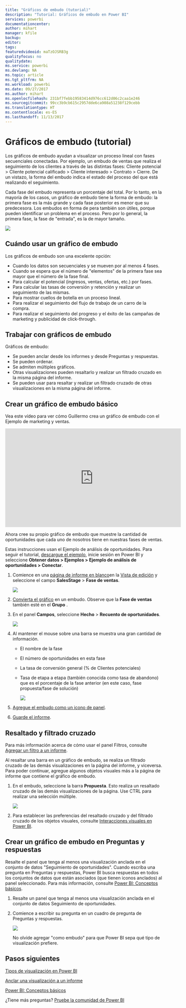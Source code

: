 ```yaml
---
title: "Gráficos de embudo (tutorial)"
description: "Tutorial: Gráficos de embudo en Power BI"
services: powerbi
documentationcenter: 
author: mihart
manager: kfile
backup: 
editor: 
tags: 
featuredvideoid: maTzOJSRB3g
qualityfocus: no
qualitydate: 
ms.service: powerbi
ms.devlang: NA
ms.topic: article
ms.tgt_pltfrm: NA
ms.workload: powerbi
ms.date: 09/27/2017
ms.author: mihart
ms.openlocfilehash: 231bf7febb19583414d976cc612d06c2caa1e246
ms.sourcegitcommit: 99cc3b9cb615c2957dde6ca908a51238f129cebb
ms.translationtype: HT
ms.contentlocale: es-ES
ms.lasthandoff: 11/13/2017
---
```

# <a name="funnel-charts-tutorial"></a>Gráficos de embudo (tutorial)
Los gráficos de embudo ayudan a visualizar un proceso lineal con fases secuenciales conectadas. Por ejemplo, un embudo de ventas que realiza el seguimiento de los clientes a través de las distintas fases: Cliente potencial \> Cliente potencial calificado \> Cliente interesado \> Contrato \> Cierre.  De un vistazo, la forma del embudo indica el estado del proceso del que está realizando el seguimiento.

Cada fase del embudo representa un porcentaje del total. Por lo tanto, en la mayoría de los casos, un gráfico de embudo tiene la forma de embudo: la primera fase es la más grande y cada fase posterior es menor que su predecesora.  Los embudos en forma de pera también son útiles, porque pueden identificar un problema en el proceso.  Pero por lo general, la primera fase, la fase de "entrada", es la de mayor tamaño.

![](media/power-bi-visualization-funnel-charts/funnelplain.png)

## <a name="when-to-use-a-funnel-chart"></a>Cuándo usar un gráfico de embudo
Los gráficos de embudo son una excelente opción:

* Cuando los datos son secuenciales y se mueven por al menos 4 fases.
* Cuando se espera que el número de "elementos" de la primera fase sea mayor que el número de la fase final.
* Para calcular el potencial (ingresos, ventas, ofertas, etc.) por fases.
* Para calcular las tasas de conversión y retención y realizar un seguimiento de las mismas.
* Para mostrar cuellos de botella en un proceso lineal.
* Para realizar el seguimiento del flujo de trabajo de un carro de la compra.
* Para realizar el seguimiento del progreso y el éxito de las campañas de marketing y publicidad de click-through.

## <a name="working-with-funnel-charts"></a>Trabajar con gráficos de embudo
Gráficos de embudo:

* Se pueden anclar desde los informes y desde Preguntas y respuestas.
* Se pueden ordenar.
* Se admiten múltiples gráficos.
* Otras visualizaciones pueden resaltarlo y realizar un filtrado cruzado en la misma página del informe.
* Se pueden usar para resaltar y realizar un filtrado cruzado de otras visualizaciones en la misma página del informe.

## <a name="create-a-basic-funnel-chart"></a>Crear un gráfico de embudo básico
Vea este vídeo para ver cómo Guillermo crea un gráfico de embudo con el Ejemplo de marketing y ventas.

<iframe width="560" height="315" src="https://www.youtube.com/embed/maTzOJSRB3g" frameborder="0" allowfullscreen></iframe>


Ahora cree su propio gráfico de embudo que muestre la cantidad de oportunidades que cada uno de nosotros tiene en nuestras fases de ventas.

Estas instrucciones usan el Ejemplo de análisis de oportunidades. Para seguir el tutorial, [descargue el ejemplo](sample-datasets.md), inicie sesión en Power BI y seleccione **Obtener datos \> Ejemplos \> Ejemplo de análisis de oportunidades \> Conectar**.

1. Comience en una [página de informe en blanco](power-bi-report-add-page.md)en la [Vista de edición](service-interact-with-a-report-in-editing-view.md) y seleccione el campo **SalesStage** \> **Fase de ventas**.  
   
    ![](media/power-bi-visualization-funnel-charts/funnelselectfield_new.png)
2. [Convierta el gráfico](power-bi-report-change-visualization-type.md) en un embudo. Observe que la **Fase de ventas** también esté en el **Grupo** . 
3. En el panel **Campos**, seleccione **Hecho** \> **Recuento de oportunidades**.
   
    ![](media/power-bi-visualization-funnel-charts/funnelfinal_new.png)
4. Al mantener el mouse sobre una barra se muestra una gran cantidad de información.
   
   * El nombre de la fase
   * El número de oportunidades en esta fase
   * La tasa de conversión general (% de Clientes potenciales) 
   * Tasa de etapa a etapa (también conocida como tasa de abandono) que es el porcentaje de la fase anterior (en este caso, fase propuesta/fase de solución)
     
     ![](media/power-bi-visualization-funnel-charts/funnelhover_new.png)
5. [Agregue el embudo como un icono de panel](service-dashboard-tiles.md). 
6. [Guarde el informe](service-report-save.md).

## <a name="highlighting-and-cross-filtering"></a>Resaltado y filtrado cruzado
Para más información acerca de cómo usar el panel Filtros, consulte [Agregar un filtro a un informe](power-bi-report-add-filter.md).

Al resaltar una barra en un gráfico de embudo, se realiza un filtrado cruzado de las demás visualizaciones en la página del informe, y viceversa. Para poder continuar, agregue algunos objetos visuales más a la página de informe que contiene el gráfico de embudo.

1. En el embudo, seleccione la barra **Propuesta**. Esto realiza un resaltado cruzado de las demás visualizaciones de la página. Use CTRL para realizar una selección múltiple.
   
   ![](media/power-bi-visualization-funnel-charts/funnelchartnoowl.gif)
2. Para establecer las preferencias del resaltado cruzado y del filtrado cruzado de los objetos visuales, consulte [Interacciones visuales en Power BI](service-reports-visual-interactions.md).

## <a name="create-a-funnel-chart-in-qa"></a>Crear un gráfico de embudo en Preguntas y respuestas
Resalte el panel que tenga al menos una visualización anclada en el conjunto de datos "Seguimiento de oportunidades".  Cuando escriba una pregunta en Preguntas y respuestas, Power BI busca respuestas en todos los conjuntos de datos que están asociados (que tienen iconos anclados) al panel seleccionado. Para más información, consulte [Power BI: Conceptos básicos](service-basic-concepts.md).

1. Resalte un panel que tenga al menos una visualización anclada en el conjunto de datos Seguimiento de oportunidades.
2. Comience a escribir su pregunta en un cuadro de pregunta de Preguntas y respuestas.
   
   ![](media/power-bi-visualization-funnel-charts/funnelfromqna_new.png)
   
   No olvide agregar "como embudo" para que Power BI sepa qué tipo de visualización prefiere.

## <a name="next-steps"></a>Pasos siguientes
[Tipos de visualización en Power BI](power-bi-visualization-types-for-reports-and-q-and-a.md)

[Anclar una visualización a un informe](service-dashboard-pin-tile-from-report.md)

[Power BI: Conceptos básicos](service-basic-concepts.md)

¿Tiene más preguntas? [Pruebe la comunidad de Power BI](http://community.powerbi.com/)


